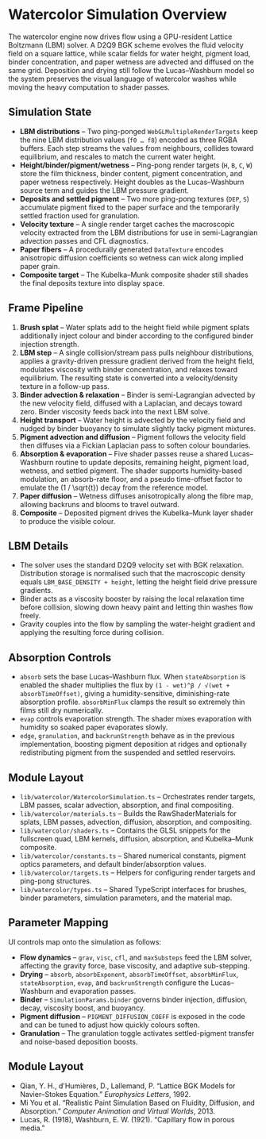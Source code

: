 # Watercolor Simulation Overview


The watercolor engine now drives flow using a GPU-resident Lattice Boltzmann (LBM) solver. A D2Q9 BGK scheme evolves the fluid
velocity field on a square lattice, while scalar fields for water height, pigment load, binder concentration, and paper wetness
are advected and diffused on the same grid. Deposition and drying still follow the Lucas–Washburn model so the system preserves
the visual language of watercolor washes while moving the heavy computation to shader passes.

## Simulation State

- **LBM distributions** – Two ping-ponged `WebGLMultipleRenderTargets` keep the nine LBM distribution values (`f0 … f8`) encoded
  as three RGBA buffers. Each step streams the values from neighbours, collides toward equilibrium, and rescales to match the
  current water height.
- **Height/binder/pigment/wetness** – Ping-pong render targets (`H`, `B`, `C`, `W`) store the film thickness, binder content,
  pigment concentration, and paper wetness respectively. Height doubles as the Lucas–Washburn source term and guides the LBM
  pressure gradient.
- **Deposits and settled pigment** – Two more ping-pong textures (`DEP`, `S`) accumulate pigment fixed to the paper surface and
  the temporarily settled fraction used for granulation.
- **Velocity texture** – A single render target caches the macroscopic velocity extracted from the LBM distributions for use in
  semi-Lagrangian advection passes and CFL diagnostics.
- **Paper fibers** – A procedurally generated `DataTexture` encodes anisotropic diffusion coefficients so wetness can wick along
  implied paper grain.
- **Composite target** – The Kubelka–Munk composite shader still shades the final deposits texture into display space.

## Frame Pipeline

1. **Brush splat** – Water splats add to the height field while pigment splats additionally inject colour and binder according to
   the configured binder injection strength.
2. **LBM step** – A single collision/stream pass pulls neighbour distributions, applies a gravity-driven pressure gradient derived
   from the height field, modulates viscosity with binder concentration, and relaxes toward equilibrium. The resulting state is
   converted into a velocity/density texture in a follow-up pass.
3. **Binder advection & relaxation** – Binder is semi-Lagrangian advected by the new velocity field, diffused with a Laplacian, and
   decays toward zero. Binder viscosity feeds back into the next LBM solve.
4. **Height transport** – Water height is advected by the velocity field and nudged by binder buoyancy to simulate slightly tacky
   pigment mixtures.
5. **Pigment advection and diffusion** – Pigment follows the velocity field then diffuses via a Fickian Laplacian pass to soften
   colour boundaries.
6. **Absorption & evaporation** – Five shader passes reuse a shared Lucas–Washburn routine to update deposits, remaining height,
   pigment load, wetness, and settled pigment. The shader supports humidity-based modulation, an absorb-rate floor, and a
   pseudo time-offset factor to emulate the \(1 / \sqrt{t}\) decay from the reference model.
7. **Paper diffusion** – Wetness diffuses anisotropically along the fibre map, allowing backruns and blooms to travel outward.
8. **Composite** – Deposited pigment drives the Kubelka–Munk layer shader to produce the visible colour.

## LBM Details

- The solver uses the standard D2Q9 velocity set with BGK relaxation. Distribution storage is normalised such that the macroscopic
  density equals `LBM_BASE_DENSITY + height`, letting the height field drive pressure gradients.
- Binder acts as a viscosity booster by raising the local relaxation time before collision, slowing down heavy paint and letting
  thin washes flow freely.
- Gravity couples into the flow by sampling the water-height gradient and applying the resulting force during collision.

## Absorption Controls

- `absorb` sets the base Lucas–Washburn flux. When `stateAbsorption` is enabled the shader multiplies the flux by
  `(1 - wet)^β / √(wet + absorbTimeOffset)`, giving a humidity-sensitive, diminishing-rate absorption profile. `absorbMinFlux`
  clamps the result so extremely thin films still dry numerically.
- `evap` controls evaporation strength. The shader mixes evaporation with humidity so soaked paper evaporates slowly.
- `edge`, `granulation`, and `backrunStrength` behave as in the previous implementation, boosting pigment deposition at ridges and
  optionally redistributing pigment from the suspended and settled reservoirs.

## Module Layout

- `lib/watercolor/WatercolorSimulation.ts` – Orchestrates render targets, LBM passes, scalar advection, absorption, and final
  compositing.
- `lib/watercolor/materials.ts` – Builds the RawShaderMaterials for splats, LBM passes, advection, diffusion, absorption, and
  compositing.
- `lib/watercolor/shaders.ts` – Contains the GLSL snippets for the fullscreen quad, LBM kernels, diffusion, absorption, and
  Kubelka–Munk composite.
- `lib/watercolor/constants.ts` – Shared numerical constants, pigment optics parameters, and default binder/absorption values.
- `lib/watercolor/targets.ts` – Helpers for configuring render targets and ping-pong structures.
- `lib/watercolor/types.ts` – Shared TypeScript interfaces for brushes, binder parameters, simulation parameters, and the
  material map.

## Parameter Mapping

UI controls map onto the simulation as follows:

- **Flow dynamics** – `grav`, `visc`, `cfl`, and `maxSubsteps` feed the LBM solver, affecting the gravity force, base viscosity,
  and adaptive sub-stepping.
- **Drying** – `absorb`, `absorbExponent`, `absorbTimeOffset`, `absorbMinFlux`, `stateAbsorption`, `evap`, and `backrunStrength`
  configure the Lucas–Washburn and evaporation passes.
- **Binder** – `SimulationParams.binder` governs binder injection, diffusion, decay, viscosity boost, and buoyancy.
- **Pigment diffusion** – `PIGMENT_DIFFUSION_COEFF` is exposed in the code and can be tuned to adjust how quickly colours soften.
- **Granulation** – The granulation toggle activates settled-pigment transfer and noise-based deposition boosts.


## Module Layout


- Qian, Y. H., d'Humières, D., Lallemand, P. “Lattice BGK Models for Navier–Stokes Equation.” *Europhysics Letters*, 1992.
- Mi You et al. “Realistic Paint Simulation Based on Fluidity, Diffusion, and Absorption.” *Computer Animation and Virtual Worlds*, 2013.
- Lucas, R. (1918), Washburn, E. W. (1921). “Capillary flow in porous media.”
